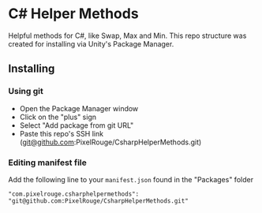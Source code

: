 # C# Helper Methods

Helpful methods for C#, like Swap, Max and Min. This repo structure was created for installing via Unity's Package Manager.

## Installing

### Using git

- Open the Package Manager window
- Click on the "plus" sign
- Select "Add package from git URL"
- Paste this repo's SSH link (<git@github.com>:PixelRouge/CsharpHelperMethods.git)

### Editing manifest file

Add the following line to your `manifest.json` found in the "Packages" folder

`"com.pixelrouge.csharphelpermethods": "git@github.com:PixelRouge/CsharpHelperMethods.git"`
